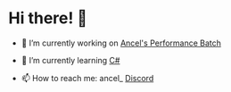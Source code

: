 # **Hi there! 👋**

- 🔭 I’m currently working on [Ancel's Performance Batch](https://github.com/ancel1x/Ancels-Performance-Batch)

- 🌱 I’m currently learning [C#](https://learn.microsoft.com/en-us/dotnet/csharp/)

- 📫 How to reach me: ancel_ [Discord](https://discord.com/)
<!--
**ancel1x/ancel1x** is a ✨ _special_ ✨ repository because its `README.md` (this file) appears on your GitHub profile.

